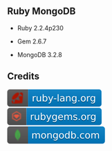 Ruby MongoDB
------------

- Ruby 2.2.4p230

- Gem 2.6.7

- MongoDB 3.2.8

Credits
-------
[![image](
Credits/ruby-lang.org.svg?raw=true)](https://ruby-lang.org/)  
[![image](
Credits/rubygems.org.svg?raw=true)](https://rubygems.org/)  
[![image](
Credits/mongodb.com.svg?raw=true)](https://mongodb.com/)  

